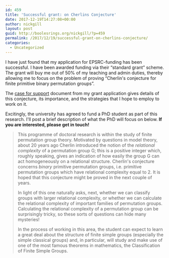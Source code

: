```yaml
---
id: 459
title: 'Successful grant: on Cherlins Conjecture'
date: 2017-12-19T14:27:08+00:00
author: nickgill
layout: post
guid: http://boolesrings.org/nickgill/?p=459
permalink: /2017/12/19/successful-grant-on-cherlins-conjecture/
categories:
  - Uncategorized
---
```


I have just found that my application for EPSRC-funding has been successful. I have been awarded funding via their &#8220;standard grant&#8221; scheme. The grant will buy me out of 50% of my teaching and admin duties, thereby allowing me to focus on the problem of proving &#8220;Cherlin's conjecture for finite primitive binary permutation groups&#8221;.

The [case for support](/caseforsupport_cherlin.pdf) document from my grant application gives details of this conjecture, its importance, and the strategies that I hope to employ to work on it.

Excitingly, the university has agreed to fund a PhD student as part of this research. I'll post a brief description of what the PhD will focus on below. **If you are interested, please get in touch!**

> This programme of doctoral research is within the study of finite permutation group theory. Motivated by questions in model theory, about 20 years ago Cherlin introduced the notion of the *relational complexity* of a permutation group G; this is a positive integer which, roughly speaking, gives an indication of how easily the group G can act homogeneously on a relational structure. Cherlin's conjecture concerns *binary* primitive permutation groups, i.e. primitive permutation groups which have relational complexity equal to 2. It is hoped that this conjecture might be proved in the next couple of years.
> 
>  In light of this one naturally asks, next, whether we can classify groups with larger relational complexity, or whether we can calculate the relational complexity of important families of permutation groups. Calculating the relational complexity of a permutation group can be surprisingly tricky, so these sorts of questions can hide many mysteries!
> 
> In the process of working in this area, the student can expect to learn a great deal about the structure of finite simple groups (especially the simple classical groups) and, in particular, will study and make use of one of the most famous theorems in mathematics, the Classification of Finite Simple Groups.
